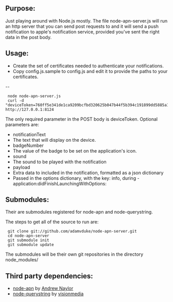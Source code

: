 Purpose:
--------

Just playing around with Node.js mostly. The file node-apn-server.js will run an http server that you can send post requests to and it will send a push
notification to apple's notification service, provided you've sent the right data in the post body. 

Usage:
--------

* Create the set of certificates needed to authenticate your notifications.
* Copy config.js.sample to config.js and edit it to provide the paths to your certificates.

--

     node node-apn-server.js
     curl -d "deviceToken=760ff5e341de1ca9209bcfbd320625b047b44f5b394c191899dd5885a1f65bf2&notificationText=What%3F&badgeNumber=4&sound=default&payload=5+and+7" http://127.0.0.1:8124

The only required parameter in the POST body is deviceToken.
Optional parameters are:

* notificationText 
 * The text that will display on the device.
* badgeNumber 
 * The value of the badge to be set on the application's icon.
* sound 
 * The sound to be played with the notification
* payload 
 * Extra data to included in the notification, formatted as a json dictionary
 * Passed in the options dictionary, with the key: info, during -application:didFinishLaunchingWithOptions: 

Submodules:
-----------------

Their are submodules registered for node-apn and node-querystring.

The steps to get all of the source to run are:

     git clone git://github.com/adamvduke/node-apn-server.git
     cd node-apn-server
     git submodule init
     git submodule update

The submodules will be their own git repositories in the directory node_modules/

Third party dependencies:
-----------------

* [node-apn](https://github.com/argon/node-apn) by [Andrew Naylor](https://github.com/argon)
* [node-querystring](https://github.com/visionmedia/node-querystring) by [visionmedia](https://github.com/visionmedia/)
